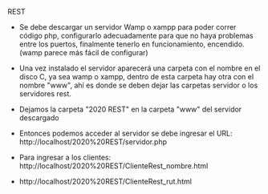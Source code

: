 REST

- Se debe descargar un servidor Wamp o xampp para poder correr código php, configurarlo adecuadamente para que no haya problemas
entre los puertos, finalmente tenerlo en funcionamiento, encendido. (wamp parece más fácil de configurar)
- Una vez instalado el servidor aparecerá una carpeta con el nombre en el disco C, ya sea wamp o xampp, dentro de esta carpeta hay otra con el nombre "www", ahí es donde se deben dejar las carpetas servidor o los servidores rest.
- Dejamos la carpeta "2020 REST" en la carpeta "www" del servidor descargado

- Entonces podemos acceder al servidor se debe ingresar el URL: http://localhost/2020%20REST/servidor.php
- Para ingresar a los clientes: http://localhost/2020%20REST/ClienteRest_nombre.html
- http://localhost/2020%20REST/ClienteRest_rut.html

